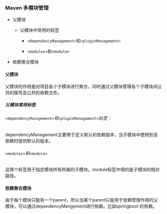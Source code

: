 ### Maven 多模块管理

- 父模块
  
  - 父模块中常用的标签
    
    - `<dependencyManagement>`和`<pluginManagement>`
    
    - `<modules>`和`<module>`

- 依赖聚合模块

#### 父模块

父模块的作用是对项目各个子模块进行聚合，同时通过父模块管理各个子模块间公共的属性及公共的依赖文件。

##### 父模块常用标签

###### `<dependencyManagement>`和`<pluginManagement>`标签：

dependencyManagement主要用于定义默认的依赖版本，当子模块中使用到该依赖时提供默认的版本。

###### `<modules>`和`<module>`

这两个标签用于指定模块所有所属的子模块。module标签中填的是子模块的相对路径。

#### 依赖聚合模块

由于每个模块只能有一个parent，所以当某个parent只是用于依赖管理作用的父模块，可以通过dependencyMangement进行依赖。比如springboot 的依赖。
